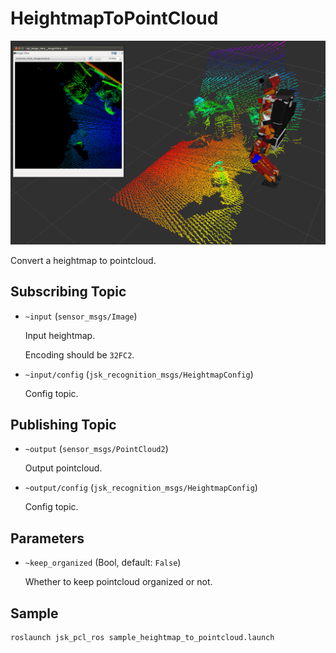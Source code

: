 # HeightmapToPointCloud
![](images/heightmap_to_pointcloud.png)

Convert a heightmap to pointcloud.

## Subscribing Topic
* `~input` (`sensor_msgs/Image`)

  Input heightmap.

  Encoding should be `32FC2`.

* `~input/config` (`jsk_recognition_msgs/HeightmapConfig`)

  Config topic.

## Publishing Topic
* `~output` (`sensor_msgs/PointCloud2`)

  Output pointcloud.

* `~output/config` (`jsk_recognition_msgs/HeightmapConfig`)

  Config topic.

## Parameters
* `~keep_organized` (Bool, default: `False`)

  Whether to keep pointcloud organized or not.

## Sample

```bash
roslaunch jsk_pcl_ros sample_heightmap_to_pointcloud.launch
```

